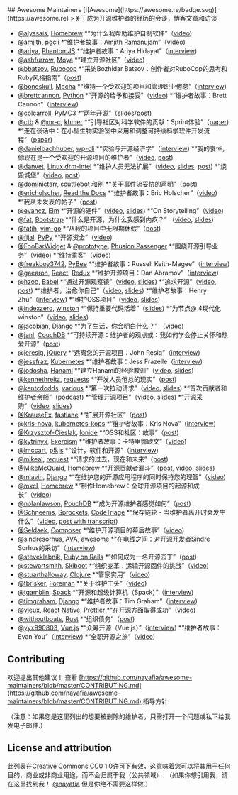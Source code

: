<div class="github-widget" data-repo="nayafia/awesome-maintainers"></div>
## Awesome Maintainers [![Awesome](https://awesome.re/badge.svg)](https://awesome.re)
&gt;关于成为开源维护者的经历的会谈，博客文章和访谈

* [@alyssais](https://github.com/alyssais), [Homebrew](https://github.com/Homebrew/brew)
  *“为什么我帮助维护自制软件”（[video](https://vimeo.com/276832570))
* [@amjith](https://github.com/amjith), [pgcli](https://github.com/dbcli/pgcli)
  *“维护者故事：Amjith Ramanujam”（[video](https://www.youtube.com/watch?v=paS09pRV8bY))
* [@ariya](https://github.com/ariya), [PhantomJS](https://github.com/ariya/phantomjs)
  *“维护者故事：Ariya Hidayat”（[interview](https://github.com/open-source/stories/ariya))
* [@ashfurrow](https://github.com/ashfurrow), [Moya](https://github.com/moya/moya)
  *“建立开源社区”（[video](http://www.ustream.tv/recorded/102858222))
* [@bbatsov](https://github.com/bbatsov), [Rubocop](https://github.com/rubocop-hq/rubocop)
  *“采访Bozhidar Batsov：创作者对RuboCop的思考和Ruby风格指南”（[post](https://blog.sideci.com/interview-with-bozhidar-batsov-99b049b6fd6a))
* [@boneskull](https://github.com/boneskull), [Mocha](https://github.com/mochajs/mocha)
  *“维持一个受欢迎的项目和管理职业倦怠”（[interview](https://changelog.com/rfc/15))
* [@brettcannon](https://github.com/brettcannon), [Python](https://github.com/python)
  *“开源的给予和接受”（[video](https://www.youtube.com/watch?v=y19s6vPpGXA))
  *“维护者故事：Brett Cannon”（[interview](https://github.com/open-source/stories/brettcannon))
* [@colcarroll](https://github.com/ColCarroll), [PyMC3](https://github.com/pymc-devs/pymc3)
  *“两年开源”（[slides/post](https://colcarroll.github.io/open_source_pa/))  
* [@ctb](https://github.com/ctb) & [@mr-c](https://github.com/mr-c), [khmer](https://github.com/dib-lab/khmer)
  *“引导社区对科学软件的贡献：Sprint体验”（[paper](https://doi.org/10.5334/jors.96))
  *“走在谈话中：在小型生物实验室中采用和调整可持续科学软件开发流程”（[paper](http://dx.doi.org/10.5334/jors.35))
* [@danielbachhuber](https://github.com/danielbachhuber), [wp-cli](https://github.com/wp-cli/wp-cli)
  *“实验与开源经济学”（[interview](https://changelog.com/rfc/17))
  *“我的哀悼，你现在是一个受欢迎的开源项目的维护者”（[video](https://www.youtube.com/watch?v=ll_lmDZUD4o), [post](https://danielbachhuber.com/2016/06/26/my-condolences-youre-now-the-maintainer-of-a-popular-open-source-project/))
* [@danvet](https://github.com/danvet), [Linux drm-intel](https://cgit.freedesktop.org/drm-intel)
  *“维护人员无法扩展”（[video](https://www.youtube.com/watch?v=KJ9Y0midtW4), [slides](http://blog.ffwll.ch/slides/lca-2017.pdf), [post](http://blog.ffwll.ch/2017/01/maintainers-dont-scale.html))
  *“烧毁城堡”（[video](https://www.youtube.com/watch?v=BB0luXmuo3g&t=90s), [post](http://blog.ffwll.ch/2018/02/lca-sydney.html))
* [@dominictarr](https://github.com/dominictarr), [scuttlebot](https://github.com/ssbc/scuttlebot) 和别
  *“关于事件流妥协的声明”（[post](https://gist.github.com/dominictarr/9fd9c1024c94592bc7268d36b8d83b3a))
* [@ericholscher](https://github.com/ericholscher), [Read the Docs](https://github.com/rtfd/readthedocs.org)
  *“维护者故事：Eric Holscher”（[video](https://www.youtube.com/watch?v=us_3IGG6leM&t=1s))
  *“我从未发表的帖子”（[post](http://ericholscher.com/blog/2018/feb/7/the-post-i-never-published/))
* [@evancz](https://github.com/evancz), [Elm](https://github.com/elm/compiler)
  *“开源的硬件”（[video](https://www.youtube.com/watch?v=o_4EX4dPppA), [slides](https://prezi.com/oowcpzsnwp-8/the-hard-parts-of-open-source/))
  *“On Storytelling”（[video](https://www.deconstructconf.com/2017/evan-czaplicki-on-storytelling))
* [@fat](https://github.com/fat), [Bootstrap](https://github.com/twbs/bootstrap/)
   *“什么是开源，为什么我感到内疚？”  （[video](https://www.youtube.com/watch?v=UIDb6VBO9os), [slides](http://fat.github.io/slides-os-guilt/))
* [@fatih](https://github.com/fatih), [vim-go](https://github.com/fatih/vim-go)
  *“从我的项目中无限期休假”（[post](https://arslan.io/2018/10/09/taking-an-indefinite-sabbatical-from-my-projects/))
* [@fijal](https://github.com/fijal), [PyPy](https://github.com/pypy/)
  *“开源资金”（[video](https://www.youtube.com/watch?v=bxNkupqI964))
* [@FooBarWidget](https://github.com/FooBarWidget) & [@prototype](https://github.com/prototype), [Phusion Passenger](https://github.com/phusion)
  *“围绕开源引导业务”（[video](https://youtu.be/uHaMpLyMOL0))
  *“维持乘客”（[video](https://vimeo.com/276832741))
* [@freakboy3742](https://github.com/freakboy3742), [PyBee](https://github.com/pybee)
  *“维护者故事：Russell Keith-Magee”（[interview](https://github.com/open-source/stories/freakboy3742))
* [@gaearon](https://github.com/gaearon), [React](https://github.com/facebook/react), [Redux](https://github.com/reactjs/redux)
  *“维护开源项目：Dan Abramov”（[interview](https://www.youtube.com/watch?v=-QbyRas7gUA))
* [@hzoo](https://github.com/hzoo), [Babel](https://github.com/babel/babel)
  *“通过开源观察镜”（[video](https://www.youtube.com/watch?v=h0sfFX7WH1c), [slides](https://github.com/hzoo/through-the-open-source-looking-glass))
  *“追求开源”（[video](https://www.youtube.com/watch?v=9sPDcVYX3g8), [post](https://www.henryzoo.com/blog/2018/03/02/in-pursuit-of-open-source-part-1.html))
  *“维护者，治愈你自己”（[video](https://www.youtube.com/watch?v=iFgSvLUzQSU), [slides](http://henryzoo.com/maintainer-heal-thyself/assets/player/KeynoteDHTMLPlayer.html#0))
  *“维护者故事：Henry Zhu”（[interview](https://github.com/open-source/stories/hzoo))
  *“维护OSS项目”（[video](https://www.youtube.com/watch?list=PL37ZVnwpeshFmAPr65sU2O5WMs7_CGjs_&v=_iToM2KC0QE), [slides](http://henryzoo.com/maintaining-an-oss-project/assets/player/KeynoteDHTMLPlayer.html#0))
* [@indexzero](https://github.com/indexzero), [winston](https://github.com/winston)
  *“保持重要代码活着”（[slides](https://speakerdeck.com/indexzero/keeping-important-code-alive-seattlejs-march-2015))
  *“为节点@ 4现代化winston”（[video](https://www.youtube.com/watch?v=uPw7QIx3JZM), [slides](https://speakerdeck.com/indexzero/modernizing-winston-for-node-at-4))
* [@jacobian](https://github.com/jacobian), [Django](https://github.com/django/django)
   *“为了生活，你会明白什么？”  （[video](https://www.youtube.com/watch?v=EqcuzSwySR4))
* [@janl](https://github.com/janl), [CouchDB](https://github.com/apache/couchdb)
  *“可持续开源：维护者的观点或：我如何学会停止关怀和热爱开源”（[post](http://writing.jan.io/2017/03/06/sustainable-open-source-the-maintainers-perspective-or-how-i-learned-to-stop-caring-and-love-open-source.html))
* [@jeresig](https://github.com/jeresig), [jQuery](https://github.com/jquery/jquery)
  *“远离您的开源项目：John Resig”（[interview](https://www.youtube.com/watch?v=K9HGec2RA-Q))
* [@jessfraz](https://github.com/jessfraz), [Kubernetes](https://github.com/kubernetes)
  *“维护者故事：Jess Frazelle（[interview](https://github.com/open-source/stories/jessfraz))
* [@jodosha](https://github.com/jodosha), [Hanami](https://github.com/hanami)
  *“建立Hanami的经验教训”（[video](https://www.youtube.com/watch?v=0RyitUKfUFE), [slides](https://speakerdeck.com/jodosha/lessons-learned-while-building-hanami))
* [@kennethreitz](https://github.com/kennethreitz), [requests](https://github.com/requests/requests)
  *“开发人员倦怠的现实”（[post](https://www.kennethreitz.org/essays/the-reality-of-developer-burnout))
* [@kentcdodds](https://github.com/kentcdodds), [various](https://github.com/kentcdodds)
  *“第一次拉动请求”（[video](https://www.youtube.com/watch?v=HjgZQeMrw6c&list=PLV5CVI1eNcJgNqzNwcs4UKrlJdhfDjshf), [slides](http://slides.com/kentcdodds/1st-pr))
  *“首次贡献者和维护者余额”（[podcast](https://changelog.com/podcast/246))
  *“管理开源项目”（[video](https://www.youtube.com/watch?v=jKI1Kj5VXqE&index=23&list=PLV5CVI1eNcJgNqzNwcs4UKrlJdhfDjshf), [slides](http://slides.com/kentcdodds/manage-oss))
  *“开源采购”（[video](https://www.youtube.com/watch?v=Zlu3QvuwruY&index=28&list=PLV5CVI1eNcJgNqzNwcs4UKrlJdhfDjshf), [slides](http://slides.com/kentcdodds/open-source-your-stuff))
* [@KrauseFx](https://github.com/krausefx), [fastlane](https://github.com/fastlane/fastlane)
  *“扩展开源社区”（[post](https://krausefx.com/blog/scaling-open-source-communities))
* [@kris-nova](https://github.com/kris-nova), [kubernetes-kops](https://github.com/kubernetes/kops)
  *“维护者故事：Kris Nova”（[interview](https://github.com/open-source/stories/kris-nova))
* [@Krzysztof-Cieslak](https://github.com/Krzysztof-Cieslak), [Ionide](https://github.com/ionide)
  *“OSS和社区：故事”（[post](http://kcieslak.io/OSS-The-Story))
* [@kytrinyx](https://github.com/kytrinyx), [Exercism](https://github.com/exercism)
  *“维护者故事：卡特里娜欧文”（[video](https://www.youtube.com/watch?v=MjKwvdF7SrA))
* [@lmccart](https://github.com/lmccart), [p5.js](https://github.com/processing/p5.js)
  *“设计，软件和开源”（[interview](https://changelog.com/rfc/19))
* [@mikeal](https://github.com/mikeal), [request](https://github.com/request/request/)
  *“请求的过去，现在和未来”（[post](https://github.com/request/request/issues/3142))
* [@MikeMcQuaid](https://github.com/MikeMcQuaid), [Homebrew](https://github.com/Homebrew)
  *“开源贡献者漏斗”（[post](https://mikemcquaid.com/2018/08/14/the-open-source-contributor-funnel-why-people-dont-contribute-to-your-open-source-project/), [video](https://www.youtube.com/watch?v=OsOZpF6LFcw), [slides](http://mikemcquaid.com/talks/the-open-source-contributor-funnel/))
* [@mlavin](https://github.com/mlavin), [Django](https://github.com/django/django)
  *“在维护您的开源应用程序的同时保持您的理智”（[video](https://www.youtube.com/watch?v=xgWFTrXn0_U))
* [@mxcl](https://github.com/mxcl), [Homebrew](https://github.com/Homebrew)
  *“制作Homebrew：全球开源项目的起源和成长”（[video](https://www.youtube.com/watch?v=Q81q0LilL1s))
* [@nolanlawson](https://github.com/nolanlawson), [PouchDB](https://github.com/pouchdb/pouchdb)
  *“成为开源维护者感觉如何”（[post](https://nolanlawson.com/2017/03/05/what-it-feels-like-to-be-an-open-source-maintainer/))
* [@Schneems](https://github.com/Schneems), [Sprockets](https://github.com/rails/sprockets), [CodeTriage](https://www.codetriage.com)
  *“保存链轮 - 当维护者离开时会发生什么”（[video](https://www.youtube.com/watch?v=qxaE8yblHPk), [post with transcript](https://www.schneems.com/2016/05/31/saving-sprockets.html))
* [@Seldaek](https://github.com/Seldaek), [Composer](https://github.com/composer/composer)
  *“维护开源项目的幕后故事”（[video](https://www.youtube.com/watch?v=Ci_I0ATr748))
* [@sindresorhus](https://github.com/sindresorhus), [AVA](https://github.com/avajs/ava), [awesome](https://github.com/sindresorhus/awesome)
  *“在电线之间：对开源开发者Sindre Sorhus的采访”（[interview](https://medium.freecodecamp.org/sindre-sorhus-8426c0ed785d))
* [@steveklabnik](https://github.com/steveklabnik), [Ruby on Rails](https://github.com/rails/rails)
  *“如何成为一名开源园丁”（[post](http://words.steveklabnik.com/how-to-be-an-open-source-gardener))
* [@stewartsmith](https://github.com/stewartsmith), [Skiboot](https://github.com/open-power/skiboot)
  *“组织变革：运输开源固件的挑战”（[video](https://www.youtube.com/watch?v=JngZkC-TVHc))
* [@stuarthalloway](https://github.com/stuarthalloway), [Clojure](https://github.com/clojure/clojure)
  *“管家实用”（[video](https://www.youtube.com/watch?v=_sEOXNmzv4g))
* [@tbrisker](https://github.com/tbrisker), [Foreman](https://github.com/theforeman/foreman)
  *“关于维护工头”（[video](https://vimeo.com/276832413))
* [@tgamblin](https://github.com/tgamblin), [Spack](https://github.com/spack/spack)
  *“开源和超级计算机（Spack）”（[interview](https://changelog.com/rfc/13))
* [@timgraham](https://github.com/timgraham), [Django](https://www.djangoproject.com/)
  *“维护者故事：Tim Graham”（[interview](https://github.com/open-source/stories/timgraham))
* [@vjeux](https://github.com/vjeux), [React Native](https://github.com/facebook/react-native), [Prettier](https://github.com/prettier/prettier)
  *“在开源方面取得成功”（[video](https://www.youtube.com/watch?v=nRF0OVQL9Nw))
* [@withoutboats](https://github.com/withoutboats), [Rust](https://github.com/rust-lang)
  *“组织债务”（[post](https://boats.gitlab.io/blog/post/rust-2019/))
* [@yyx990803](https://github.com/yyx990803), [Vue.js](https://github.com/vuejs)
  *“众筹开源（Vue.js）”（[interview](https://changelog.com/rfc/12))
  *“维护者故事：Evan You”（[interview](https://github.com/open-source/stories/yyx990803))
  *“全职开源之旅”（[video](https://www.youtube.com/watch?v=SXjA1aIM35E))

## Contributing

 欢迎提出其他建议！  查看 [https://github.com/nayafia/awesome-maintainers/blob/master/CONTRIBUTING.md](https://github.com/nayafia/awesome-maintainers/blob/master/CONTRIBUTING.md) 指导方针.

（注意：如果您是这里列出的想要被删除的维护者，只需打开一个问题或私下给我发电子邮件.）

## License and attribution
 此列表在Creative Commons CC0 1.0许可下有效，这意味着您可以将其用于任何目的，商业或非商业用途，而不会归属于我（公共领域）.  （如果你想引用我，请在这里找到我！ [@nayafia](http://twitter.com/nayafia) 但是你绝不需要这样做.）
